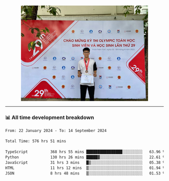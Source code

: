 <p align="center"><img src="asset/header.jpg" width="80%"/></p>

---
<!-- 
<details>
  <summary>📃 My Resume</summary>

### Education

- 📖 **Information Technology**\
📆 10/2021 - present\
📍 **Thang Long University** - Hoang Mai, Hanoi, Vietnam -->

<!-- ### Experience
- 👨‍💻 **Full Stack Web Intern**\
📆 09/2022 - 12/2023\
📍 **TECH 5S** -  Luu Huu Phuong, Phuong My Dinh I, Nam Tu Liem, Hanoi.


- 👨‍💻 **Full Stack Web Fresher**\
📆 1/2022 - 05/2023\
📍 **TECH 5S** -  Luu Huu Phuong, Phuong My Dinh I, Nam Tu Liem, Hanoi.

- 👨‍💻 **Frontend Web Fresher**\
📆 11/2023 - present\
📍 **White Neuron** -  Mau Luong, Ha Dong, Hanoi, Vietnam
</details> -->

### 📊 All time development breakdown

<!--START_SECTION:waka-->

```txt
From: 22 January 2024 - To: 14 September 2024

Total Time: 576 hrs 51 mins

TypeScript          368 hrs 55 mins ████████████████░░░░░░░░░   63.96 %
Python              130 hrs 26 mins █████▓░░░░░░░░░░░░░░░░░░░   22.61 %
JavaScript          31 hrs 3 mins   █▒░░░░░░░░░░░░░░░░░░░░░░░   05.38 %
HTML                11 hrs 12 mins  ▒░░░░░░░░░░░░░░░░░░░░░░░░   01.94 %
JSON                8 hrs 48 mins   ▒░░░░░░░░░░░░░░░░░░░░░░░░   01.53 %
```

<!--END_SECTION:waka-->
